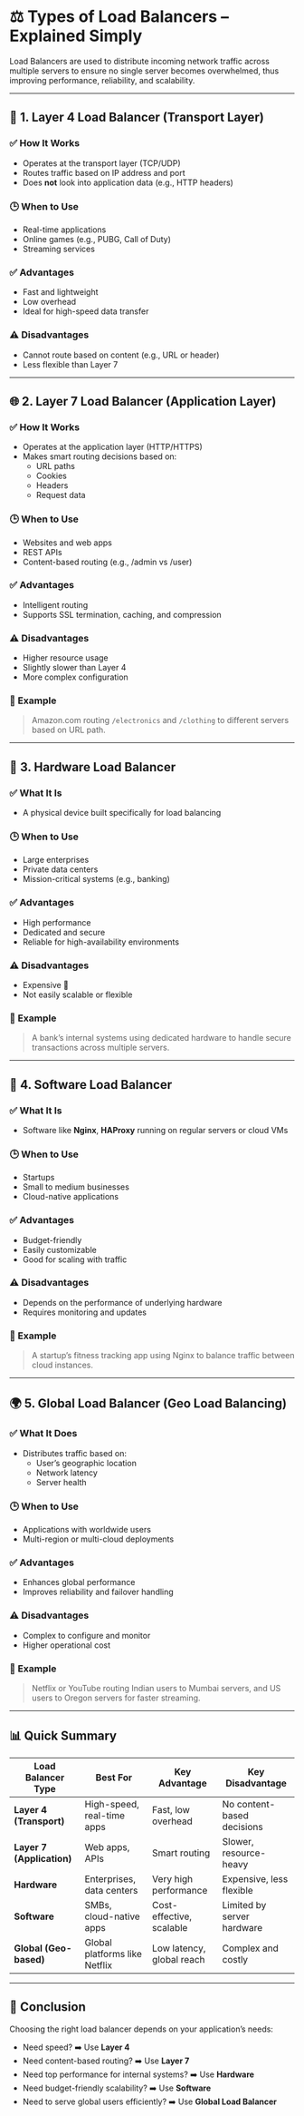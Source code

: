 # ⚖️ Types of Load Balancers – Explained Simply

Load Balancers are used to distribute incoming network traffic across multiple servers to ensure no single server becomes overwhelmed, thus improving performance, reliability, and scalability.

---

## 🔁 1. Layer 4 Load Balancer (Transport Layer)

### ✅ How It Works
- Operates at the transport layer (TCP/UDP)
- Routes traffic based on IP address and port
- Does **not** look into application data (e.g., HTTP headers)

### 🕒 When to Use
- Real-time applications
- Online games (e.g., PUBG, Call of Duty)
- Streaming services

### ✅ Advantages
- Fast and lightweight
- Low overhead
- Ideal for high-speed data transfer

### ⚠️ Disadvantages
- Cannot route based on content (e.g., URL or header)
- Less flexible than Layer 7

---

## 🌐 2. Layer 7 Load Balancer (Application Layer)

### ✅ How It Works
- Operates at the application layer (HTTP/HTTPS)
- Makes smart routing decisions based on:
  - URL paths
  - Cookies
  - Headers
  - Request data

### 🕒 When to Use
- Websites and web apps
- REST APIs
- Content-based routing (e.g., /admin vs /user)

### ✅ Advantages
- Intelligent routing
- Supports SSL termination, caching, and compression

### ⚠️ Disadvantages
- Higher resource usage
- Slightly slower than Layer 4
- More complex configuration

### 🧪 Example
> Amazon.com routing `/electronics` and `/clothing` to different servers based on URL path.

---

## 💽 3. Hardware Load Balancer

### ✅ What It Is
- A physical device built specifically for load balancing

### 🕒 When to Use
- Large enterprises
- Private data centers
- Mission-critical systems (e.g., banking)

### ✅ Advantages
- High performance
- Dedicated and secure
- Reliable for high-availability environments

### ⚠️ Disadvantages
- Expensive 💸
- Not easily scalable or flexible

### 🧪 Example
> A bank’s internal systems using dedicated hardware to handle secure transactions across multiple servers.

---

## 🧰 4. Software Load Balancer

### ✅ What It Is
- Software like **Nginx**, **HAProxy** running on regular servers or cloud VMs

### 🕒 When to Use
- Startups
- Small to medium businesses
- Cloud-native applications

### ✅ Advantages
- Budget-friendly
- Easily customizable
- Good for scaling with traffic

### ⚠️ Disadvantages
- Depends on the performance of underlying hardware
- Requires monitoring and updates

### 🧪 Example
> A startup’s fitness tracking app using Nginx to balance traffic between cloud instances.

---

## 🌍 5. Global Load Balancer (Geo Load Balancing)

### ✅ What It Does
- Distributes traffic based on:
  - User’s geographic location
  - Network latency
  - Server health

### 🕒 When to Use
- Applications with worldwide users
- Multi-region or multi-cloud deployments

### ✅ Advantages
- Enhances global performance
- Improves reliability and failover handling

### ⚠️ Disadvantages
- Complex to configure and monitor
- Higher operational cost

### 🧪 Example
> Netflix or YouTube routing Indian users to Mumbai servers, and US users to Oregon servers for faster streaming.

---

## 📊 Quick Summary

| Load Balancer Type      | Best For                        | Key Advantage            | Key Disadvantage             |
|-------------------------|----------------------------------|---------------------------|------------------------------|
| **Layer 4 (Transport)** | High-speed, real-time apps       | Fast, low overhead        | No content-based decisions   |
| **Layer 7 (Application)**| Web apps, APIs                   | Smart routing             | Slower, resource-heavy       |
| **Hardware**            | Enterprises, data centers        | Very high performance     | Expensive, less flexible     |
| **Software**            | SMBs, cloud-native apps          | Cost-effective, scalable  | Limited by server hardware   |
| **Global (Geo-based)**  | Global platforms like Netflix     | Low latency, global reach | Complex and costly           |

---

## 📌 Conclusion

Choosing the right load balancer depends on your application’s needs:
- Need speed? ➡️ Use **Layer 4**
- Need content-based routing? ➡️ Use **Layer 7**
- Need top performance for internal systems? ➡️ Use **Hardware**
- Need budget-friendly scalability? ➡️ Use **Software**
- Need to serve global users efficiently? ➡️ Use **Global Load Balancer**

